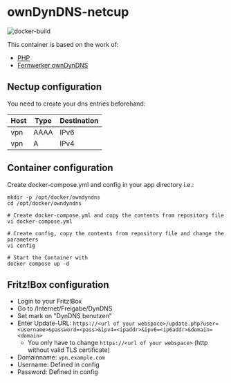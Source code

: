 # ownDynDNS-netcup

![docker-build](https://github.com/sujiba/ownDynDNS-netcup/actions/workflows/docker_build_push.yml/badge.svg?event=push)


This container is based on the work of:
* [PHP](https://hub.docker.com/_/php)
* [Fernwerker ownDynDNS](https://github.com/fernwerker/ownDynDNS)

## Nectup configuration
You need to create your dns entries beforehand:

| Host     | Type  | Destination  |
|----------|-------|--------------|
| vpn      | AAAA  | IPv6         |
| vpn      | A     | IPv4         |

## Container configuration
Create docker-compose.yml and config in your app directory i.e.:

```
mkdir -p /opt/docker/owndyndns
cd /opt/docker/owndyndns

# Create docker-compose.yml and copy the contents from repository file
vi docker-compose.yml

# Create config, copy the contents from repository file and change the parameters
vi config

# Start the Container with
docker compose up -d
```

## Fritz!Box configuration
* Login to your Fritz!Box
* Go to /Internet/Freigabe/DynDNS
* Set mark on "DynDNS benutzen"
* Enter Update-URL: `https://<url of your webspace>/update.php?user=<username>&password=<pass>&ipv4=<ipaddr>&ipv6=<ip6addr>&domain=<domain>`
    * You only have to change `https://<url of your webspace>` (http without valid TLS certificate)
* Domainname: `vpn.example.com`
* Username: Defined in config 
* Password: Defined in config
